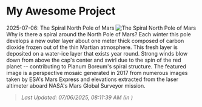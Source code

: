 # My Awesome Project

<!-- APOD Start -->
2025-07-06: The Spiral North Pole of Mars
![The Spiral North Pole of Mars](https://apod.nasa.gov/apod/image/2507/MarsNorthPole_MarsExpress_960.jpg)
Why is there a spiral around the North Pole of Mars?  Each winter this pole develops a new outer layer about one meter thick composed of carbon dioxide frozen out of the thin Martian atmosphere.  This fresh layer is deposited on a water-ice layer that exists year round.  Strong winds blow down from above the cap's center and swirl due to the spin of the red planet -- contributing to Planum Boreum's spiral structure.  The featured image is a perspective mosaic generated in 2017 from numerous images taken by ESA's Mars Express and elevations extracted from the laser altimeter aboard NASA's Mars Global Surveyor mission.
> _Last Updated: 07/06/2025, 08:11:39 AM (in )_
<!-- APOD End -->

